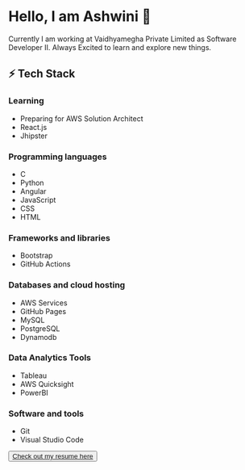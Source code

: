 <!DOCTYPE html>
<html>
    <body>

  
    

<div>
    <h1>Hello, I am Ashwini 👋</h1>
    <p>Currently I am working at Vaidhyamegha Private Limited as Software Developer II. Always Excited to learn and explore new things. </p></div>
   <div class="tech-stack">
  <h2>⚡ Tech Stack</h2>
  
  <h3>Learning</h3>
  <ul>
    <li><i class="fab fa-aws"></i> Preparing for AWS Solution Architect</li>
    <li><i class="fab fa-react"></i> React.js</li>
    <li><i class="fas fa-database"></i> Jhipster</li>
  </ul>

  <h3>Programming languages</h3>
  <ul>
    <li><i class="devicon-c-plain"></i> C</li>
    <li><i class="devicon-python-plain"></i> Python</li>
    <li><i class="devicon-angular-plain"></i> Angular</li>
    <li><i class="devicon-javascript-plain"></i> JavaScript</li>
    <li><i class="devicon-css3-plain"></i> CSS</li>
    <li><i class="devicon-html5-plain"></i> HTML</li>
  </ul>

  <h3>Frameworks and libraries</h3>
  <ul>
    <li><i class="devicon-bootstrap-plain"></i> Bootstrap</li>
    <li><i class="devicon-github-plain"></i> GitHub Actions</li>
  </ul>

  <h3>Databases and cloud hosting</h3>
  <ul>
    <li><i class="devicon-aws-plain"></i> AWS Services</li>
    <li><i class="devicon-github-plain"></i> GitHub Pages</li>
    <li><i class="fas fa-database"></i> MySQL</li>
    <li><i class="fas fa-database"></i> PostgreSQL</li>
    <li><i class="fas fa-dynamodb"></i> Dynamodb</li>
  </ul>

  <h3>Data Analytics Tools</h3>
  <ul>
    <li><i class="devicon-tableau-plain"></i> Tableau</li>
    <li><i class="devicon-quicksight-plain"></i> AWS Quicksight</li>
    <li><i class="fas fa-powerbi"></i> PowerBI</li>
  </ul>

  <h3>Software and tools</h3>
  <ul>
    <li><i class="devicon-git-plain"></i> Git</li>
    <li><i class="devicon-visualstudio-plain"></i> Visual Studio Code</li>
  </ul>

  <button class="resume-button"><a href="Resume-Ashwini_S.pdf" download>Check out my resume here</a></button>
</div>

   
  </body>
</html>
